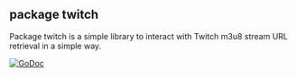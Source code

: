 ## package twitch

Package twitch is a simple library to interact with Twitch m3u8 stream URL retrieval in a simple way.

[![GoDoc](https://godoc.org/github.com/patrickdappollonio/twitch-stream/twitch?status.svg)](https://godoc.org/github.com/patrickdappollonio/twitch-stream/twitch)